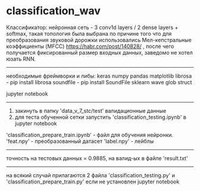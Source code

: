 # classification_wav
Классификатор: нейронная сеть - 3 conv1d layers / 2 dense layers + softmax,
такая топология была выбрана по причине того что для преобразования звуковой дорожки использовались Мел-кепстральные коэффициенты (MFCC) https://habr.com/post/140828/ , после чего получается фиксированный размер входных данных, заведомо не хотел юзать RNN.

-----------------------------------------------------------
необходимые фреймворки и либы:
keras
numpy
pandas
matplotlib
librosa - pip install librosa
soundfile - pip install SoundFile
sklearn
wave
glob
struct

jupyter notebook

-----------------------------------------------------------
1) закинуть в папку 'data_v_7_stc/test' валидационные данные
2) для теста обученной сетки запустить 'classification_testing.ipynb' в jupyter notebook

'classification_prepare_train.ipynb' - файл для обучения нейронки.
'feat.npy' - преобразованный датасет
'label.npy' - лейблы

-----------------------------------------------------------
точность на тестовых данных = 0.9885,
на валид-ых в файле 'result.txt'

-----------------------------------------------------------
на всякий случай прилагаются 2 файла 'classification_testing.py' и 'classification_prepare_train.py' если не установлен jupyter notebook

